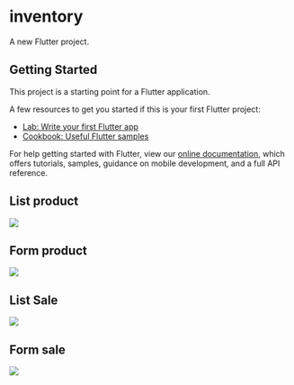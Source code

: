 # inventory

A new Flutter project.

## Getting Started

This project is a starting point for a Flutter application.

A few resources to get you started if this is your first Flutter project:

- [Lab: Write your first Flutter app](https://flutter.dev/docs/get-started/codelab)
- [Cookbook: Useful Flutter samples](https://flutter.dev/docs/cookbook)

For help getting started with Flutter, view our
[online documentation](https://flutter.dev/docs), which offers tutorials,
samples, guidance on mobile development, and a full API reference.

## List product
![](./images_app/list_product.jpeg)

## Form product
![](./images_app/form_product.jpeg)

## List Sale
![](./images_app/list_sale.jpeg)

## Form sale
![](./images_app/form_sale.jpeg)
